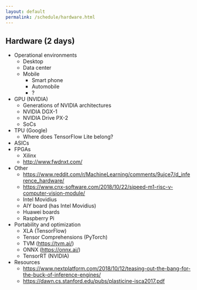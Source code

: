 ```yaml
---
layout: default
permalink: /schedule/hardware.html
---
```


## Hardware (2 days)
* Operational environments
    * Desktop
    * Data center
    * Mobile
        * Smart phone
        * Automobile
        * ?
* GPU (NVIDIA)
    * Generations of NVIDIA architectures  
    * NVIDIA DGX-1
    * NVIDIA Drive PX-2
    * SoCs
* TPU (Google)
    * Where does TensorFlow Lite belong?
* ASICs
* FPGAs
    * Xilinx
    * http://www.fwdnxt.com/
* Other
    * https://www.reddit.com/r/MachineLearning/comments/9ujce7/d_inference_hardware/
    * https://www.cnx-software.com/2018/10/22/sipeed-m1-risc-v-computer-vision-module/
    * Intel Movidius
    * AIY board (has Intel Movidius)
    * Huawei boards
    * Raspberry Pi
* Portability and optimization
    * XLA (TensorFlow)
    * Tensor Comprehensions (PyTorch)
    * TVM (https://tvm.ai/)
    * ONNX (https://onnx.ai/)
    * TensorRT (NVIDIA)
* Resources
    * https://www.nextplatform.com/2018/10/12/teasing-out-the-bang-for-the-buck-of-inference-engines/
    * https://dawn.cs.stanford.edu/pubs/plasticine-isca2017.pdf

